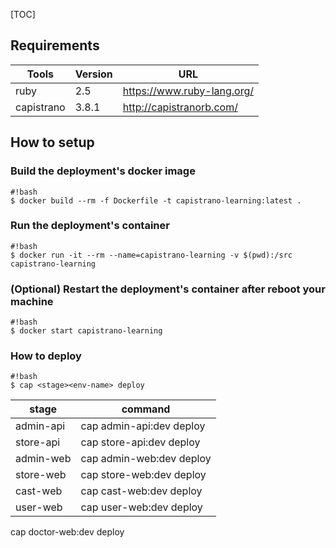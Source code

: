 [TOC]

## Requirements

| Tools      | Version | URL                        |
| ---------- | ------- | -------------------------- |
| ruby       | 2.5     | https://www.ruby-lang.org/ |
| capistrano | 3.8.1   | http://capistranorb.com/   |

## How to setup

### Build the deployment's docker image

```
#!bash
$ docker build --rm -f Dockerfile -t capistrano-learning:latest .
```

### Run the deployment's container

```
#!bash
$ docker run -it --rm --name=capistrano-learning -v $(pwd):/src capistrano-learning
```

### (Optional) Restart the deployment's container after reboot your machine

```
#!bash
$ docker start capistrano-learning
```

### How to deploy

```
#!bash
$ cap <stage><env-name> deploy
```

| stage     | command                  |
| --------- | ------------------------ |
| admin-api | cap admin-api:dev deploy |
| store-api | cap store-api:dev deploy |
| admin-web | cap admin-web:dev deploy |
| store-web | cap store-web:dev deploy |
| cast-web  | cap cast-web:dev deploy  |
| user-web  | cap user-web:dev deploy  |

cap doctor-web:dev deploy
